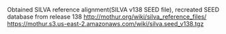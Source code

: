 Obtained SILVA reference alignment(SILVA v138 SEED file), 
recreated SEED database from release 138
http://mothur.org/wiki/silva_reference_files/
https://mothur.s3.us-east-2.amazonaws.com/wiki/silva.seed_v138.tgz
